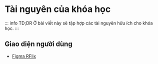 # Tài nguyên của khóa học

::: info TD;DR
Ở bài viết này sẽ tập hợp các tài nguyên hữu ích cho khóa học.
:::

## Giao diện người dùng
- [Figma RFlix]()

